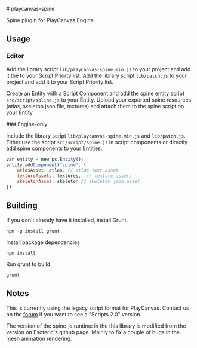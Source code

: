 # playcanvas-spine

Spine plugin for PlayCanvas Engine

## Usage

### Editor

Add the library script `lib/playcanvas-spine.min.js` to your project and add it the to your Script Priorty list.
Add the library script `lib/patch.js` to your project and add it to your Script Priority list.

Create an Entity with a Script Component and add the spine entity script `src/script/spline.js` to your Entity. Upload your exported spine resources (atlas, skeleton json file, textures) and attach them to the spine script on your Entity.

### Engine-only

Include the library script `lib/playcanvas-spine.min.js` and `lib/patch.js`. Either use the script `src/script/spine.js` in script components or directly add spine components to your Entities.

```javascript
var entity = new pc.Entity();
entity.addComponent("spine", {
    atlasAsset: atlas, // atlas text asset
    textureAssets: textures,  // texture assets
    skeletonAsset: skeleton // skeleton json asset
});
```

## Building

If you don't already have it installed, install Grunt.

`npm -g install grunt`

Install package dependencies

`npm install`

Run grunt to build

`grunt`

## Notes

This is currently using the legacy script format for PlayCanvas. Contact us on the [forum](http://forum.playcanvas.com) if you want to see a "Scripts 2.0" version.

The version of the spine-js runtime in the this library is modified from the version on Esoteric's github page. Mainly to fix a couple of bugs in the mesh animation rendering.
